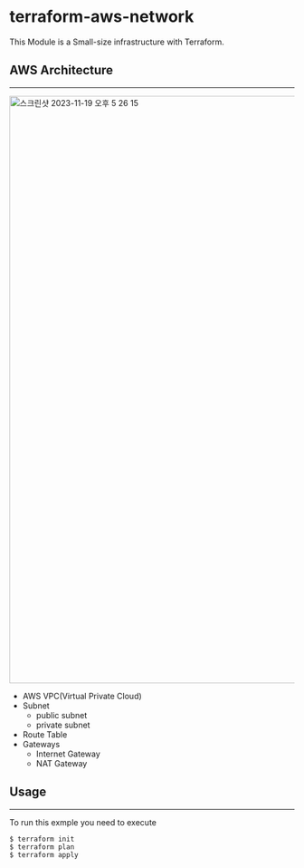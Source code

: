 # terraform-aws-network
This Module is a Small-size infrastructure with Terraform. 

## AWS Architecture
---
<img width="1036" alt="스크린샷 2023-11-19 오후 5 26 15" src="https://github.com/pearl0725/terraform-aws-practice/assets/67486916/3e2d17cf-555b-4901-bf16-b13b0fc6a75d">

- AWS VPC(Virtual Private Cloud)
- Subnet
  - public subnet
  - private subnet
- Route Table
- Gateways
  - Internet Gateway
  - NAT Gateway

## Usage
------------
To run this exmple you need to execute

```
$ terraform init
$ terraform plan
$ terraform apply
```

